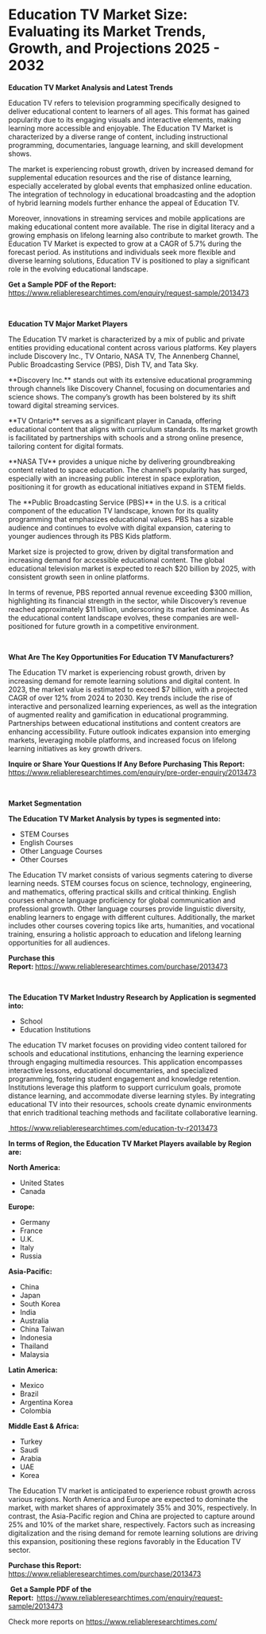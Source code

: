 <p><h1>Education TV Market Size: Evaluating its Market Trends, Growth, and Projections 2025 - 2032</h1></p><p><strong>Education TV Market Analysis and Latest Trends</strong></p>
<p><p>Education TV refers to television programming specifically designed to deliver educational content to learners of all ages. This format has gained popularity due to its engaging visuals and interactive elements, making learning more accessible and enjoyable. The Education TV Market is characterized by a diverse range of content, including instructional programming, documentaries, language learning, and skill development shows.</p><p>The market is experiencing robust growth, driven by increased demand for supplemental education resources and the rise of distance learning, especially accelerated by global events that emphasized online education. The integration of technology in educational broadcasting and the adoption of hybrid learning models further enhance the appeal of Education TV. </p><p>Moreover, innovations in streaming services and mobile applications are making educational content more available. The rise in digital literacy and a growing emphasis on lifelong learning also contribute to market growth. The Education TV Market is expected to grow at a CAGR of 5.7% during the forecast period. As institutions and individuals seek more flexible and diverse learning solutions, Education TV is positioned to play a significant role in the evolving educational landscape.</p></p>
<p><strong>Get a Sample PDF of the Report:&nbsp;</strong> <a href="https://www.reliableresearchtimes.com/enquiry/request-sample/2013473?utm_campaign=2720&utm_medium=2&utm_source=Github&utm_content=ia&utm_term=10032025&utm_id=education-tv">https://www.reliableresearchtimes.com/enquiry/request-sample/2013473</a></p>
<p>&nbsp;</p>
<p><strong>Education TV Major Market Players</strong></p>
<p><p>The Education TV market is characterized by a mix of public and private entities providing educational content across various platforms. Key players include Discovery Inc., TV Ontario, NASA TV, The Annenberg Channel, Public Broadcasting Service (PBS), Dish TV, and Tata Sky.</p><p>**Discovery Inc.** stands out with its extensive educational programming through channels like Discovery Channel, focusing on documentaries and science shows. The company’s growth has been bolstered by its shift toward digital streaming services.</p><p>**TV Ontario** serves as a significant player in Canada, offering educational content that aligns with curriculum standards. Its market growth is facilitated by partnerships with schools and a strong online presence, tailoring content for digital formats.</p><p>**NASA TV** provides a unique niche by delivering groundbreaking content related to space education. The channel’s popularity has surged, especially with an increasing public interest in space exploration, positioning it for growth as educational initiatives expand in STEM fields.</p><p>The **Public Broadcasting Service (PBS)** in the U.S. is a critical component of the education TV landscape, known for its quality programming that emphasizes educational values. PBS has a sizable audience and continues to evolve with digital expansion, catering to younger audiences through its PBS Kids platform.</p><p>Market size is projected to grow, driven by digital transformation and increasing demand for accessible educational content. The global educational television market is expected to reach $20 billion by 2025, with consistent growth seen in online platforms.</p><p>In terms of revenue, PBS reported annual revenue exceeding $300 million, highlighting its financial strength in the sector, while Discovery’s revenue reached approximately $11 billion, underscoring its market dominance. As the educational content landscape evolves, these companies are well-positioned for future growth in a competitive environment.</p></p>
<p>&nbsp;</p>
<p><strong>What Are The Key Opportunities For Education TV Manufacturers?</strong></p>
<p><p>The Education TV market is experiencing robust growth, driven by increasing demand for remote learning solutions and digital content. In 2023, the market value is estimated to exceed $7 billion, with a projected CAGR of over 12% from 2024 to 2030. Key trends include the rise of interactive and personalized learning experiences, as well as the integration of augmented reality and gamification in educational programming. Partnerships between educational institutions and content creators are enhancing accessibility. Future outlook indicates expansion into emerging markets, leveraging mobile platforms, and increased focus on lifelong learning initiatives as key growth drivers.</p></p>
<p><strong>Inquire or Share Your Questions If Any Before Purchasing This Report:</strong> <a href="https://www.reliableresearchtimes.com/enquiry/pre-order-enquiry/2013473?utm_campaign=2720&utm_medium=2&utm_source=Github&utm_content=ia&utm_term=10032025&utm_id=education-tv">https://www.reliableresearchtimes.com/enquiry/pre-order-enquiry/2013473</a></p>
<p>&nbsp;</p>
<p><strong>Market Segmentation</strong></p>
<p><strong>The Education TV Market Analysis by types is segmented into:</strong></p>
<p><ul><li>STEM Courses</li><li>English Courses</li><li>Other Language Courses</li><li>Other Courses</li></ul></p>
<p><p>The Education TV market consists of various segments catering to diverse learning needs. STEM courses focus on science, technology, engineering, and mathematics, offering practical skills and critical thinking. English courses enhance language proficiency for global communication and professional growth. Other language courses provide linguistic diversity, enabling learners to engage with different cultures. Additionally, the market includes other courses covering topics like arts, humanities, and vocational training, ensuring a holistic approach to education and lifelong learning opportunities for all audiences.</p></p>
<p><strong>Purchase this Report:&nbsp;</strong><a href="https://www.reliableresearchtimes.com/purchase/2013473?utm_campaign=2720&utm_medium=2&utm_source=Github&utm_content=ia&utm_term=10032025&utm_id=education-tv">https://www.reliableresearchtimes.com/purchase/2013473</a></p>
<p>&nbsp;</p>
<p><strong>The Education TV Market Industry Research by Application is segmented into:</strong></p>
<p><ul><li>School</li><li>Education Institutions</li></ul></p>
<p><p>The education TV market focuses on providing video content tailored for schools and educational institutions, enhancing the learning experience through engaging multimedia resources. This application encompasses interactive lessons, educational documentaries, and specialized programming, fostering student engagement and knowledge retention. Institutions leverage this platform to support curriculum goals, promote distance learning, and accommodate diverse learning styles. By integrating educational TV into their resources, schools create dynamic environments that enrich traditional teaching methods and facilitate collaborative learning.</p></p>
<p><a href="https://www.reliableresearchtimes.com/education-tv-r2013473?utm_campaign=2720&utm_medium=2&utm_source=Github&utm_content=ia&utm_term=10032025&utm_id=education-tv">&nbsp;https://www.reliableresearchtimes.com/education-tv-r2013473</a></p>
<p><strong>In terms of Region, the Education TV Market Players available by Region are:</strong></p>
<p>
    <p> <strong> North America: </strong>
        <ul>
            <li>United States</li>
            <li>Canada</li>
        </ul>
        </p> 
    <p> <strong> Europe: </strong>
        <ul>
            <li>Germany</li>
            <li>France</li>
            <li>U.K.</li>
            <li>Italy</li>
            <li>Russia</li>
        </ul>
        </p> 
    <p> <strong> Asia-Pacific: </strong>
        <ul>
            <li>China</li>
            <li>Japan</li>
            <li>South Korea</li>
            <li>India</li>
            <li>Australia</li>
            <li>China Taiwan</li>
            <li>Indonesia</li>
            <li>Thailand</li>
            <li>Malaysia</li>
        </ul>
        </p> 
    <p> <strong> Latin America: </strong>
        <ul>
            <li>Mexico</li>
            <li>Brazil</li>
            <li>Argentina Korea</li>
            <li>Colombia</li>
        </ul>
        </p> 
    <p> <strong> Middle East & Africa: </strong>
        <ul>
            <li>Turkey</li>
            <li>Saudi</li>
            <li>Arabia</li>
            <li>UAE</li>
            <li>Korea</li>
        </ul>
    </p>
    </p>
<p><p>The Education TV market is anticipated to experience robust growth across various regions. North America and Europe are expected to dominate the market, with market shares of approximately 35% and 30%, respectively. In contrast, the Asia-Pacific region and China are projected to capture around 25% and 10% of the market share, respectively. Factors such as increasing digitalization and the rising demand for remote learning solutions are driving this expansion, positioning these regions favorably in the Education TV sector.</p></p>
<p><strong>Purchase this Report: </strong><a href="https://www.reliableresearchtimes.com/purchase/2013473?utm_campaign=2720&utm_medium=2&utm_source=Github&utm_content=ia&utm_term=10032025&utm_id=education-tv">https://www.reliableresearchtimes.com/purchase/2013473</a></p>
<p>&nbsp;<strong>Get a Sample PDF of the Report:&nbsp;&nbsp;</strong><a href="https://www.reliableresearchtimes.com/enquiry/request-sample/2013473?utm_campaign=2720&utm_medium=2&utm_source=Github&utm_content=ia&utm_term=10032025&utm_id=education-tv">https://www.reliableresearchtimes.com/enquiry/request-sample/2013473</a></p>
<p><strong></strong></p>
<p>Check more reports on <a href="https://www.reliableresearchtimes.com/?utm_campaign=2720&utm_medium=2&utm_source=Github&utm_content=ia&utm_term=10032025&utm_id=education-tv">https://www.reliableresearchtimes.com/</a></p>
